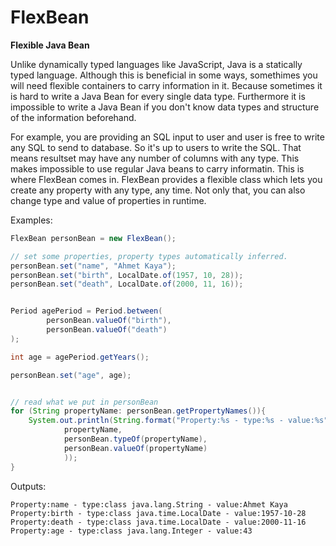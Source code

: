 # FlexBean
**Flexible Java Bean**

Unlike dynamically typed languages like JavaScript, Java is a statically typed language.
Although this is beneficial in some ways, somethimes you will need flexible containers to carry information in it.
Because sometimes it is hard to write a Java Bean for every single data type.
Furthermore it is impossible to write a Java Bean if you don't know data types and structure of the information beforehand.

For example, you are providing an SQL input to user and user is free to write any SQL to send to database.
So it's up to users to write the SQL. That means resultset may have any number of columns with any type. This makes impossible to use regular Java beans to carry informatin. This is where FlexBean comes in. FlexBean provides a flexible class which lets you create any property with any type, any time. Not only that, you can also change type and value of properties in runtime.

Examples:

```java
FlexBean personBean = new FlexBean();

// set some properties, property types automatically inferred.
personBean.set("name", "Ahmet Kaya");
personBean.set("birth", LocalDate.of(1957, 10, 28));
personBean.set("death", LocalDate.of(2000, 11, 16));


Period agePeriod = Period.between(
        personBean.valueOf("birth"),
        personBean.valueOf("death")
);

int age = agePeriod.getYears();

personBean.set("age", age);


// read what we put in personBean
for (String propertyName: personBean.getPropertyNames()){
    System.out.println(String.format("Property:%s - type:%s - value:%s",
            propertyName,
            personBean.typeOf(propertyName),
            personBean.valueOf(propertyName)
            ));
}
```

Outputs:

    Property:name - type:class java.lang.String - value:Ahmet Kaya
    Property:birth - type:class java.time.LocalDate - value:1957-10-28
    Property:death - type:class java.time.LocalDate - value:2000-11-16
    Property:age - type:class java.lang.Integer - value:43


